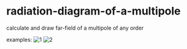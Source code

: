 # radiation-diagram-of-a-multipole
calculate and draw far-field of a multipole of any order


examples:
![1](https://user-images.githubusercontent.com/81339557/159004756-b4465adc-ca74-41b5-ba5d-33181373ab5f.jpg)
![2](https://user-images.githubusercontent.com/81339557/159004727-c69d2481-117f-4b41-81e3-1d5584d15e99.jpg)
